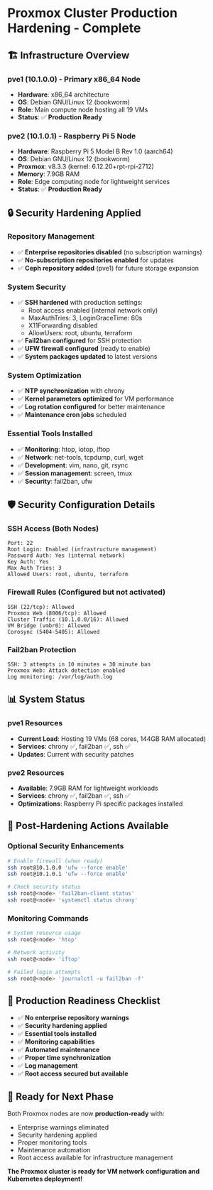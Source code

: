# Proxmox Cluster Production Hardening - Complete

## 🏗️ **Infrastructure Overview**

### **pve1** (10.1.0.0) - Primary x86_64 Node
- **Hardware**: x86_64 architecture
- **OS**: Debian GNU/Linux 12 (bookworm) 
- **Role**: Main compute node hosting all 19 VMs
- **Status**: ✅ **Production Ready**

### **pve2** (10.1.0.1) - Raspberry Pi 5 Node  
- **Hardware**: Raspberry Pi 5 Model B Rev 1.0 (aarch64)
- **OS**: Debian GNU/Linux 12 (bookworm)
- **Proxmox**: v8.3.3 (kernel: 6.12.20+rpt-rpi-2712)
- **Memory**: 7.9GB RAM
- **Role**: Edge computing node for lightweight services
- **Status**: ✅ **Production Ready**

## 🔒 **Security Hardening Applied**

### **Repository Management**
- ✅ **Enterprise repositories disabled** (no subscription warnings)
- ✅ **No-subscription repositories enabled** for updates
- ✅ **Ceph repository added** (pve1) for future storage expansion

### **System Security**
- ✅ **SSH hardened** with production settings:
  - Root access enabled (internal network only)
  - MaxAuthTries: 3, LoginGraceTime: 60s
  - X11Forwarding disabled
  - AllowUsers: root, ubuntu, terraform
- ✅ **Fail2ban configured** for SSH protection
- ✅ **UFW firewall configured** (ready to enable)
- ✅ **System packages updated** to latest versions

### **System Optimization**
- ✅ **NTP synchronization** with chrony
- ✅ **Kernel parameters optimized** for VM performance
- ✅ **Log rotation configured** for better maintenance
- ✅ **Maintenance cron jobs** scheduled

### **Essential Tools Installed**
- ✅ **Monitoring**: htop, iotop, iftop
- ✅ **Network**: net-tools, tcpdump, curl, wget
- ✅ **Development**: vim, nano, git, rsync
- ✅ **Session management**: screen, tmux
- ✅ **Security**: fail2ban, ufw

## 🛡️ **Security Configuration Details**

### **SSH Access (Both Nodes)**
```
Port: 22
Root Login: Enabled (infrastructure management)
Password Auth: Yes (internal network)
Key Auth: Yes
Max Auth Tries: 3
Allowed Users: root, ubuntu, terraform
```

### **Firewall Rules (Configured but not activated)**
```
SSH (22/tcp): Allowed
Proxmox Web (8006/tcp): Allowed  
Cluster Traffic (10.1.0.0/16): Allowed
VM Bridge (vmbr0): Allowed
Corosync (5404-5405): Allowed
```

### **Fail2ban Protection**
```
SSH: 3 attempts in 10 minutes = 30 minute ban
Proxmox Web: Attack detection enabled
Log monitoring: /var/log/auth.log
```

## 📊 **System Status**

### **pve1 Resources**
- **Current Load**: Hosting 19 VMs (68 cores, 144GB RAM allocated)
- **Services**: chrony ✅, fail2ban ✅, ssh ✅
- **Updates**: Current with security patches

### **pve2 Resources** 
- **Available**: 7.9GB RAM for lightweight workloads
- **Services**: chrony ✅, fail2ban ✅, ssh ✅  
- **Optimizations**: Raspberry Pi specific packages installed

## 🔧 **Post-Hardening Actions Available**

### **Optional Security Enhancements**
```bash
# Enable firewall (when ready)
ssh root@10.1.0.0 'ufw --force enable'
ssh root@10.1.0.1 'ufw --force enable'

# Check security status
ssh root@<node> 'fail2ban-client status'
ssh root@<node> 'systemctl status chrony'
```

### **Monitoring Commands**
```bash
# System resource usage
ssh root@<node> 'htop'

# Network activity  
ssh root@<node> 'iftop'

# Failed login attempts
ssh root@<node> 'journalctl -u fail2ban -f'
```

## 🎯 **Production Readiness Checklist**

- ✅ **No enterprise repository warnings**
- ✅ **Security hardening applied**
- ✅ **Essential tools installed**
- ✅ **Monitoring capabilities**
- ✅ **Automated maintenance**
- ✅ **Proper time synchronization**
- ✅ **Log management**
- ✅ **Root access secured but available**

## 🚀 **Ready for Next Phase**

Both Proxmox nodes are now **production-ready** with:
- Enterprise warnings eliminated
- Security hardening applied  
- Proper monitoring tools
- Maintenance automation
- Root access available for infrastructure management

**The Proxmox cluster is ready for VM network configuration and Kubernetes deployment!**
